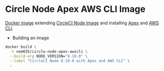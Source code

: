 # Circle Node Apex AWS CLI Image

[Docker image](https://hub.docker.com/r/nem035/circle-node-apex-awscli) extending [CircleCI Node Image](https://hub.docker.com/r/circleci/node/) and installing [Apex](http://apex.run) and [AWS CLI](https://github.com/aws/aws-cli).


- Building an image

```bash
docker build \
  -t nem035/circle-node-apex-awscli \
  --build-arg NODE_VERSION="8.10.0" \
  --label "CircleCI Node 8.10.0 with Apex and AWS CLI" \
  .
```
